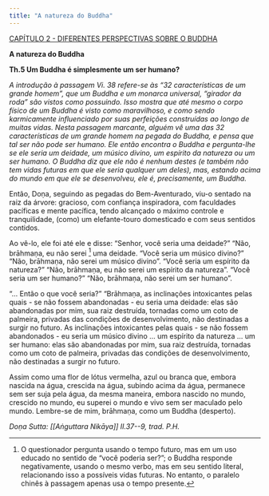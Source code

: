 ```yaml
---
title: "A natureza do Buddha"
---
```

[CAPÍTULO 2 - DIFERENTES PERSPECTIVAS SOBRE O BUDDHA](CAPÍTULO%202%20-%20DIFERENTES%20PERSPECTIVAS%20SOBRE%20O%20BUDDHA.md)


**A natureza do Buddha**

**Th.5 Um Buddha é simplesmente um ser humano?**

*A introdução à passagem Vi. 38 refere-se às “32 características de um grande homem”, que um Buddha e um monarca universal, “girador da roda” são vistos como possuindo. Isso mostra que até mesmo o corpo físico de um Buddha é visto como maravilhoso, e como sendo karmicamente influenciado por suas perfeições construídas ao longo de muitas vidas. Nesta passagem marcante, alguém vê uma das 32 características de um grande homem na pegada do Buddha, e pensa que tal ser não pode ser humano. Ele então encontra o Buddha e pergunta-lhe se ele seria um deidade, um músico divino, um espírito da natureza ou um ser humano. O Buddha diz que ele não é nenhum destes (e também não tem vidas futuras em que ele seria qualquer um deles), mas, estando acima do mundo em que ele se desenvolveu, ele é, precisamente, um Buddha.*

Então, Doṇa, seguindo as pegadas do Bem-Aventurado, viu-o sentado na raiz da árvore: gracioso, com confiança inspiradora, com faculdades pacíficas e mente pacífica, tendo alcançado o máximo controle e tranquilidade, (como) um elefante-touro domesticado e com seus sentidos contidos.

Ao vê-lo, ele foi até ele e disse: “Senhor, você seria uma deidade?” “Não, brāhmaṇa, eu não serei [^cf1] uma deidade. “Você seria um músico divino?” “Não, brāhmaṇa, não serei um músico divino”. “Você seria um espírito da natureza?” “Não, brāhmaṇa, eu não serei um espírito da natureza”. “Você seria um ser humano?” “Não, brāhmaṇa, não serei um ser humano”.

“... Então o que você seria?” “Brāhmaṇa, as inclinações intoxicantes pelas quais - se não fossem abandonadas - eu seria uma deidade: elas são abandonadas por mim, sua raiz destruída, tornadas como um coto de palmeira, privadas das condições de desenvolvimento, não destinadas a surgir no futuro. As inclinações intoxicantes pelas quais - se não fossem abandonados - eu seria um músico divino ... um espírito da natureza ... um ser humano: elas são abandonadas por mim, sua raiz destruída, tornadas como um coto de palmeira, privadas das condições de desenvolvimento, não destinadas a surgir no futuro.

Assim como uma flor de lótus vermelha, azul ou branca que, embora nascida na água, crescida na água, subindo acima da água, permanece sem ser suja pela água, da mesma maneira, embora nascido no mundo, crescido no mundo, eu superei o mundo e vivo sem ser maculado pelo mundo. Lembre-se de mim, brāhmaṇa, como um Buddha (desperto).

*Doṇa Sutta: [[Aṅguttara Nikāya]] II.37--9, trad. P.H.*

[^cf1]:  O questionador pergunta usando o tempo futuro, mas em um uso educado no sentido de “você poderia ser?”; o Buddha responde negativamente, usando o mesmo verbo, mas em seu sentido literal, relacionando isso a possíveis vidas futuras. No entanto, o paralelo chinês à passagem apenas usa o tempo presente.